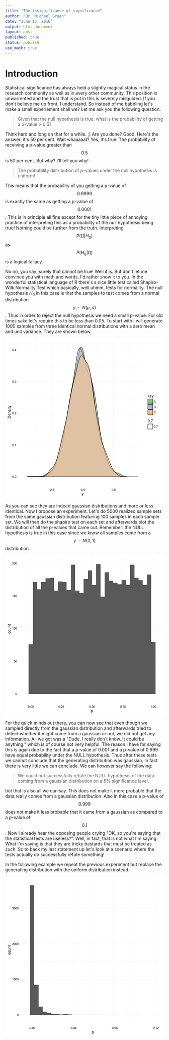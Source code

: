 ```yaml
---
title: "The insignificance of significance"
author: "Dr. Michael Green"
date: "June 15, 2016"
output: html_document
layout: post
published: true
status: publish
use_math: true
---
```

 
 

 
# Introduction
 
Statistical significance has always held a slightly magical status in the research community as well as in every other community. This position is unwarrented and the trust that is put in this is severely misguided. If you don't believe me up front, I understand. So instead of me babbling let's make a small experiement shall we? Let me ask you the following question:
 
> Given that the null hypothesis is true; what is the probability of getting a p-value > 0.5?
 
Think hard and long on that for a while. ;) Are you done? Good. Here's the answer: it's 50 per cent. Wait whaaaaat? Yes, it's true. The probability of receiving a p-value greater than $$0.5$$ is 50 per cent. But why? I'll tell you why!
 
> The probability distribution of p-values under the null hypothesis is uniform!
 
This means that the probability of you getting a p-value of $$0.9999$$ is exactly the same as getting a p-value of $$0.0001$$. This is in principle all fine except for the tiny little piece of annoying practice of interpreting this as a probability of the null hypothesis being true! Nothing could be further from the truth. Interpreting $$P(D|H_0)$$ as $$P(H_0|D)$$ is a logical fallacy. 
 
No no, you say; surely that cannot be true! Well it is. But don't let me convince you with math and words. I'd rather show it to you. In the wonderful statistical language of R there's a nice little test called Shapiro-Wilk Normality Test which basically, well uhmm, tests for normality. The null hypothesis $H_0$ in this case is that the samples to test comes from a normal distribution $$y\sim N(\mu, \sigma)$$. Thus in order to reject the null hypothesis we need a small p-value. For old times sake let's require this to be less than $0.05$. To start with I will generate 1000 samples from three identical normal distributions with a zero mean and unit variance. They are shown below.
 
![plot of chunk manydistributions](/images/figure/manydistributions-1.png)
 
As you can see they are indeed gaussian distributions and more or less identical. Now I propose an experiment. Let's do 5000 realized sample sets from the same gaussian distribution featuring 100 samples in each sample set. We will then do the shapiro test on each set and afterwards plot the distribution of all the p-values that came out. Remember: the NULL hypothesis is true in this case since we know all samples come from a $$y\sim N(0, 1)$$ distribution.
 
![plot of chunk normaldist](/images/figure/normaldist-1.png)
 
For the quick minds out there, you can now see that even though we sampled directly from the gaussian distribution and afterwards tried to detect whether it might come from a gaussian or not, we did not get any information. All we got was a "Dude, I really don't know. It could be anything." which is of course not very helpful. The reason I have for saying this is again due to the fact that a p-value of 0.001 and a p-value of 0.999 have equal probability under the NULL hypothesis. Thus after these tests we cannot conclude that the generating distribution was gaussian. In fact there is very little we can conclude. We can however say the following:
 
> We could not successfully refute the NULL hypothesis of the data coming from a gaussian distribution on a 5% significance level.
 
but that is also all we can say. This does not make it more probable that the data really comes from a gaussian distribution. Also in this case a p-value of $$0.999$$ does not make it less probable that it came from a gaussian as compared to a p-value of $$0.1$$. Now I already hear the opposing people crying "OK, so you're saying that the statistical tests are useless?". Well, in fact, that is not what I'm saying. What I'm saying is that they are tricky bastards that must be treated as such. So to back my last statement up let's look at a scenario where the tests actually do successfully refute something!
 
In the following example we repeat the previous experiment but replace the generating distribution with the uniform distribution instead. 
 
![plot of chunk uniformdist](/images/figure/uniformdist-1.png)
